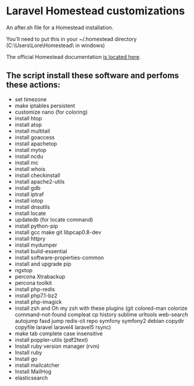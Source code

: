 # Laravel Homestead customizations

An after.sh file for a Homestead installation. 

You'll need to put this in your ~/.homestead directory (C:\Users\Lore\Homestead\ in windows)

The official Homestead documentation [is located here](http://laravel.com/docs/homestead).

## The script install these software and perfoms these actions:

- set timezone
- make iptables persistent
- customize nano (for coloring)
- install htop
- install atop
- install multitail
- install goaccess
- install apachetop
- install mytop
- install ncdu
- install mc
- install whois
- install checkinstall
- install apache2-utils 
- install gdb
- install iptraf
- install iotop
- install dnsutils
- install locate
- updatedb (for locate command)
- install python-pip
- install gcc make git libpcap0.8-dev
- install httpry
- install mydumper
- install build-essential
- install software-properties-common
- install and upgrade pip
- ngxtop
- percona Xtrabackup
- percona toolkit
- install php-redis
- install php7.1-bz2
- install php-imagick
- install zsh and Oh my zsh with these plugins (git colored-man colorize command-not-found compleat cp history sublime urltools web-search autojump fasd jump redis-cli repo symfony symfony2 debian copydir copyfile laravel laravel4 laravel5 rsync)
- make tab complete case insensitive
- install poppler-utils (pdf2text)
- Install ruby version manager (rvm)
- Install ruby
- Install go
- install mailcatcher 
- Install MailHog
- elasticsearch 
